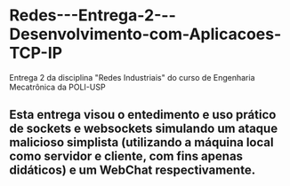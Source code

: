 # Redes---Entrega-2---Desenvolvimento-com-Aplicacoes-TCP-IP
Entrega 2 da disciplina "Redes Industriais" do curso de Engenharia Mecatrônica da POLI-USP

## Esta entrega visou o entedimento e uso prático de sockets e websockets simulando um ataque malicioso simplista (utilizando a máquina local como servidor e cliente, com fins apenas didáticos) e um WebChat respectivamente.

